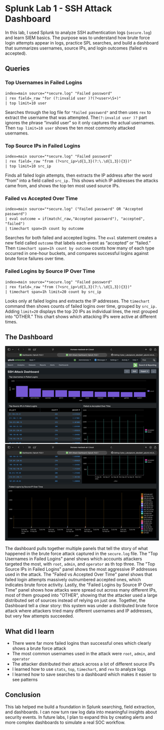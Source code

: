 # Splunk  Lab 1 - SSH Attack Dashboard
In this lab, I used Splunk to analyze SSH authentication logs (`secure.log`) and learn SIEM basics. 
The purpose was to understand how brute force login attempts appear in logs, practice SPL searches, 
and build a dashboard that summarizes usernames, source IPs, and login outcomes (failed vs accepted).  

## Queries

### Top Usernames in Failed Logins
```spl
index=main source="*secure.log" "Failed password"
| rex field=_raw "for (?:invalid user )?(?<user>\S+)"
| top limit=10 user
```
Searches through the log file for `"Failed password"` and then uses `rex` to extract the username that was attempted. 
The`(?:invalid user )?` part ignores the phrase “invalid user” so it only captures the actual usernames.
Then `top limit=10 user` shows the ten most commonly attacked usernames.

### Top Source IPs in Failed Logins
```spl
index=main source="*secure.log" "Failed password"
| rex field=_raw "from (?<src_ip>\d{1,3}(?:\.\d{1,3}){3})"
| top limit=10 src_ip
```
Finds all failed login attempts, then extracts the IP address after the word “from” into a field called `src_ip.`
This shows which IP addresses the attacks came from, and shows the top ten most used source IPs.

### Failed vs Accepted Over Time
```spl
index=main source="*secure.log" ("Failed password" OR "Accepted password")
| eval outcome = if(match(_raw,"Accepted password"), "accepted", "failed")
| timechart span=1h count by outcome
```
Searches for both failed and accepted logins.
The `eval` statement creates a new field called `outcome` that labels each event as “accepted” or “failed.”
Then `timechart span=1h count by outcome` counts how many of each type occurred in one-hour buckets,
and compares successful logins against brute force failures over time.

### Failed Logins by Source IP Over Time
```spl
index=main source="*secure.log" "Failed password"
| rex field=_raw "from (?<src_ip>\d{1,3}(?:\.\d{1,3}){3})"
| timechart span=1h limit=20 count by src_ip
```
Looks only at failed logins and extracts the IP addresses.
The `timechart` command then shows counts of failed logins over time, grouped by `src_ip.`
Adding `limit=20` displays the top 20 IPs as individual lines, the rest grouped into “OTHER.”
This chart shows which attacking IPs were active at different times.


## The Dashboard

![SSH Attack Dashboard](./screenshots/dashboard(1).png)
![SSH Attack Dashboard](./screenshots/dashboard(2).png)


The dashboard pulls together multiple panels that tell the story of what happened in the brute force attack
captured in the `secure.log` file. The "Top Usernames in Failed Logins" panel shows which
accounts attackers targeted the most, with `root`, `admin`, and `operator` as th top three. 
The "Top Source IPs in Failed Logins" panel shows the most aggressive IP addresses used
in the attack. The "Failed vs Accepted Over Time" panel shows that failed login 
attempts massively outnumbered accepted ones, which indicates brute force activity. 
Lastly, the "Failed Logins by Source IP Over Time" panel shows how attacks were 
spread out across many different IPs, most of them grouped into "OTHER", showing that 
the attacker used a large distributed set of sources instead of relying on just one.
Together, the Dashboard tell a clear story: this system was under a distributed brute force attack 
where attackers tried many different usernames and IP addresses, but very few attempts succeeded.


## What did I learn
- There were far more failed logins than successful ones which clearly shows a brute force attack
- The most common usernames used in the attack were `root`, `admin`, and `operator`
- The attacker distributed their attack across a lot of different source IPs
- I learned how to use `stats`, `top`, `timechart`, and `rex` to analyze logs
- I learned how to save searches to a dashboard which makes it easier to see patterns

## Conclusion
This lab helped me build a foundation in Splunk searching, field extraction, and dashboards. 
I can now turn raw log data into meaningful insights about security events. 
In future labs, I plan to expand this by creating alerts and more complex dashboards to simulate a real SOC workflow.
